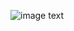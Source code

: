 ![image text](https://github.com/lijianyou-Herve/TempControlView/blob/fceed1b15b680c23991d8c8f5eb213d3984a344a/art/device-2017-02-07-182658.png)